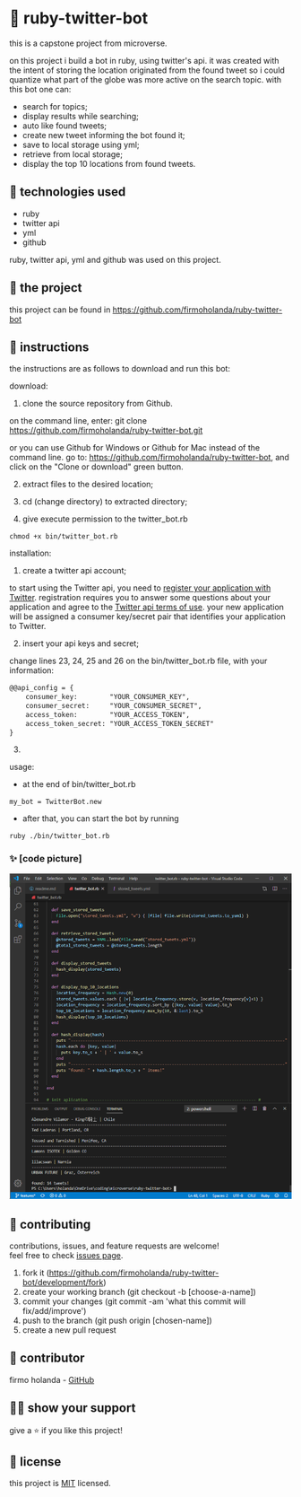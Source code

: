 # 📃 ruby-twitter-bot

this is a capstone project from microverse.

on this project i build a bot in ruby, using twitter's api. it was created with the intent of storing the location originated from the found tweet so i could quantize what part of the globe was more active on the search topic.
with this bot one can: 
- search for topics;
- display results while searching;
- auto like found tweets;
- create new tweet informing the bot found it;
- save to local storage using yml;
- retrieve from local storage;
- display the top 10 locations from found tweets.



## 📡 technologies used

- ruby
- twitter api
- yml
- github

ruby, twitter api, yml and github was used on this project.



## 🚀 the project

this project can be found in https://github.com/firmoholanda/ruby-twitter-bot



## 🔨 instructions

the instructions are as follows to download and run this bot:

download:

1. clone the source repository from Github.

  on the command line, enter:
  git clone https://github.com/firmoholanda/ruby-twitter-bot.git 

  or you can use Github for Windows or Github for Mac instead of the command line. go to: https://github.com/firmoholanda/ruby-twitter-bot, and click on the "Clone or download" green button.

2. extract files to the desired location;

3. cd (change directory) to extracted directory;

4. give execute permission to the twitter_bot.rb
``` 
chmod +x bin/twitter_bot.rb
```


installation:

1. create a twitter api account;

  to start using the Twitter api, you need to [register your application with Twitter](https://apps.twitter.com/). registration requires you to answer some questions about your application and agree to the [Twitter api terms of use](https://dev.twitter.com/overview/terms/agreement-and-policy).
  your new application will be assigned a consumer key/secret pair that identifies your application to Twitter.

2. insert your api keys and secret;

change lines 23, 24, 25 and 26 on the bin/twitter_bot.rb file, with your information:
  ```
  @@api_config = {
      consumer_key:        "YOUR_CONSUMER_KEY",
      consumer_secret:     "YOUR_CONSUMER_SECRET",
      access_token:        "YOUR_ACCESS_TOKEN",
      access_token_secret: "YOUR_ACCESS_TOKEN_SECRET"
  }
  ```
  
3. 

usage:

- at the end of bin/twitter_bot.rb
``` 
my_bot = TwitterBot.new
``` 

- after that, you can start the bot by running 
``` 
ruby ./bin/twitter_bot.rb
```



### ✨ [code picture]

<img alt="project image" src="https://github.com/firmoholanda/ruby-twitter-bot/blob/features/img/screen.png"/>



## 🤝 contributing

contributions, issues, and feature requests are welcome!<br/>feel free to check [issues page](https://github.com/firmoholanda/ruby-enumerable-methods/development/issues).

1. fork it (https://github.com/firmoholanda/ruby-twitter-bot/development/fork)
2. create your working branch (git checkout -b [choose-a-name])
3. commit your changes (git commit -am 'what this commit will fix/add/improve')
4. push to the branch (git push origin [chosen-name])
5. create a new pull request



## 🤖 contributor

firmo holanda - [GitHub](https://github.com/firmoholanda)



## 🙋‍♂ show your support

give a ⭐️ if you like this project!



## 📝 license

this project is [MIT](https://github.com/firmoholanda/newsweek.com-clone/development/blob/development/license.txt) licensed.
